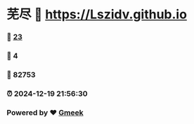 # 芜尽 :link: https://Lszidv.github.io 
### :page_facing_up: [23](https://Lszidv.github.io/tag.html) 
### :speech_balloon: 4 
### :hibiscus: 82753 
### :alarm_clock: 2024-12-19 21:56:30 
### Powered by :heart: [Gmeek](https://github.com/Meekdai/Gmeek)
